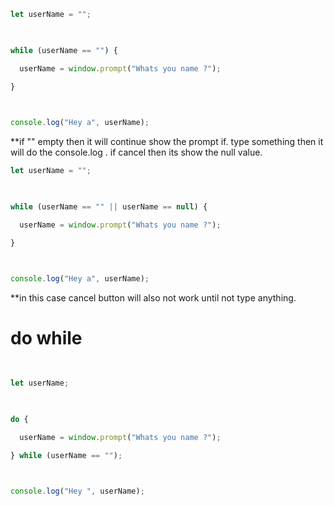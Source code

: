 

```js
let userName = "";

  

while (userName == "") {

  userName = window.prompt("Whats you name ?");

}

  

console.log("Hey a", userName);
```

**if "" empty then it will continue show the prompt if. type something then it will do the console.log . if cancel then its show the null value.



```js
let userName = "";

  

while (userName == "" || userName == null) {

  userName = window.prompt("Whats you name ?");

}

  

console.log("Hey a", userName);
```

**in this case cancel button will also not work until not type anything.


# do while

```js
  

let userName;

  

do {

  userName = window.prompt("Whats you name ?");

} while (userName == "");

  

console.log("Hey ", userName);
```



